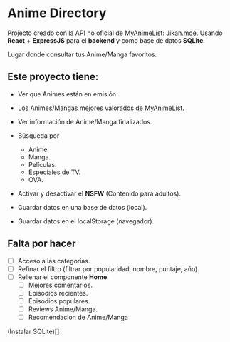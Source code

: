 # Anime Directory
Projecto creado con la API no oficial de [MyAnimeList](https://myanimelist.net/): [Jikan.moe](https://jikan.moe/).
Usando **React** + **ExpressJS** para el **backend** y como base de datos **SQLite**.

Lugar donde consultar tus Anime/Manga favoritos.

## Este proyecto tiene:

+ Ver que Animes están en emisión.
+ Los Animes/Mangas mejores valorados de [MyAnimeList](https://myanimelist.net/).
+ Ver información de Anime/Manga finalizados.
+ Búsqueda por
	+ Anime.
	+ Manga.
	+ Películas.
	+ Especiales de TV.
	+ OVA.

+ Activar y desactivar el **NSFW** (Contenido para adultos).
+ Guardar datos en una base de datos (local).
+ Guardar datos en el localStorage (navegador).

## Falta por hacer
- [ ] Acceso a las categorias.
- [ ] Refinar el filtro (filtrar por popularidad, nombre, puntaje, año).
- [ ]  Rellenar el componente **Home**.
	- [ ] Mejores comentarios.
	- [ ] Episodios recientes.
	- [ ] Episodios populares.
	- [ ] Reviews Anime/Manga.
	- [ ] Recomendacion de Anime/Manga

(Instalar SQLite)[]